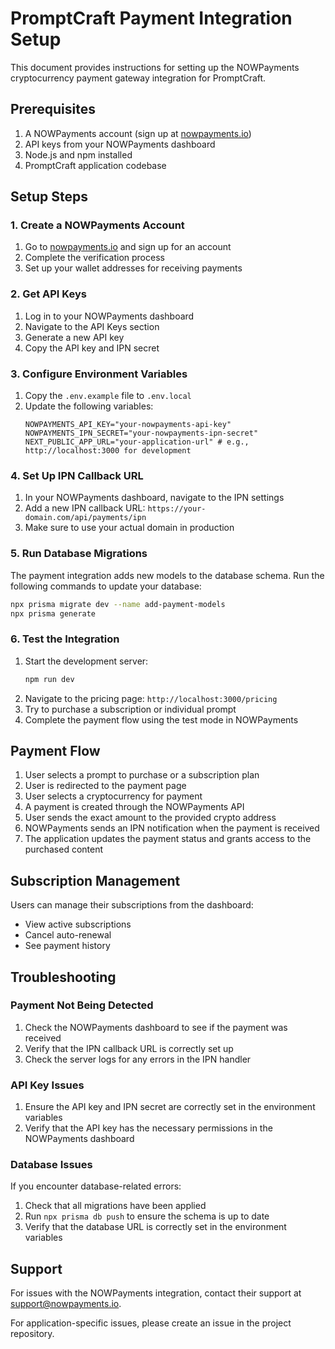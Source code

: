 # PromptCraft Payment Integration Setup

This document provides instructions for setting up the NOWPayments cryptocurrency payment gateway integration for PromptCraft.

## Prerequisites

1. A NOWPayments account (sign up at [nowpayments.io](https://nowpayments.io))
2. API keys from your NOWPayments dashboard
3. Node.js and npm installed
4. PromptCraft application codebase

## Setup Steps

### 1. Create a NOWPayments Account

1. Go to [nowpayments.io](https://nowpayments.io) and sign up for an account
2. Complete the verification process
3. Set up your wallet addresses for receiving payments

### 2. Get API Keys

1. Log in to your NOWPayments dashboard
2. Navigate to the API Keys section
3. Generate a new API key
4. Copy the API key and IPN secret

### 3. Configure Environment Variables

1. Copy the `.env.example` file to `.env.local`
2. Update the following variables:
   ```
   NOWPAYMENTS_API_KEY="your-nowpayments-api-key"
   NOWPAYMENTS_IPN_SECRET="your-nowpayments-ipn-secret"
   NEXT_PUBLIC_APP_URL="your-application-url" # e.g., http://localhost:3000 for development
   ```

### 4. Set Up IPN Callback URL

1. In your NOWPayments dashboard, navigate to the IPN settings
2. Add a new IPN callback URL: `https://your-domain.com/api/payments/ipn`
3. Make sure to use your actual domain in production

### 5. Run Database Migrations

The payment integration adds new models to the database schema. Run the following commands to update your database:

```bash
npx prisma migrate dev --name add-payment-models
npx prisma generate
```

### 6. Test the Integration

1. Start the development server:
   ```bash
   npm run dev
   ```
2. Navigate to the pricing page: `http://localhost:3000/pricing`
3. Try to purchase a subscription or individual prompt
4. Complete the payment flow using the test mode in NOWPayments

## Payment Flow

1. User selects a prompt to purchase or a subscription plan
2. User is redirected to the payment page
3. User selects a cryptocurrency for payment
4. A payment is created through the NOWPayments API
5. User sends the exact amount to the provided crypto address
6. NOWPayments sends an IPN notification when the payment is received
7. The application updates the payment status and grants access to the purchased content

## Subscription Management

Users can manage their subscriptions from the dashboard:
- View active subscriptions
- Cancel auto-renewal
- See payment history

## Troubleshooting

### Payment Not Being Detected

1. Check the NOWPayments dashboard to see if the payment was received
2. Verify that the IPN callback URL is correctly set up
3. Check the server logs for any errors in the IPN handler

### API Key Issues

1. Ensure the API key and IPN secret are correctly set in the environment variables
2. Verify that the API key has the necessary permissions in the NOWPayments dashboard

### Database Issues

If you encounter database-related errors:

1. Check that all migrations have been applied
2. Run `npx prisma db push` to ensure the schema is up to date
3. Verify that the database URL is correctly set in the environment variables

## Support

For issues with the NOWPayments integration, contact their support at support@nowpayments.io.

For application-specific issues, please create an issue in the project repository.
